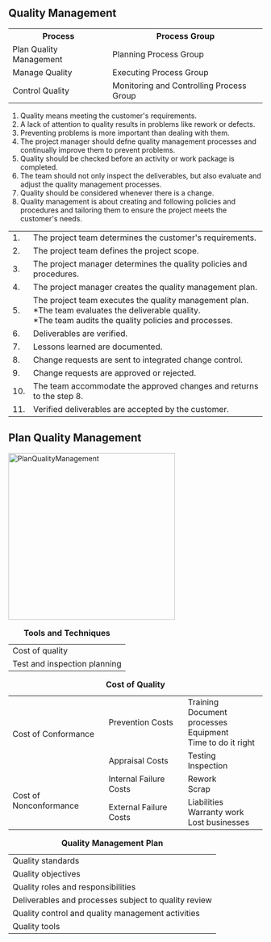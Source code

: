 <h2>Quality Management</h2>

<table>
<tr><th>Process</th><th>Process Group</th></tr>
<tr><td>Plan Quality Management</td><td>Planning Process Group</td></tr>
<tr><td>Manage Quality</td><td>Executing Process Group</td></tr>
<tr><td>Control Quality</td><td>Monitoring and Controlling Process Group</td></tr>
</table>

1. Quality means meeting the customer's requirements.<br>
2. A lack of attention to quality results in problems like rework or defects.<br>
3. Preventing problems is more important than dealing with them.<br>
4. The project manager should defne quality management processes and continually improve them to prevent problems.<br>
5. Quality should be checked before an activity or work package is completed.<br>
5. The team should not only inspect the deliverables, but also evaluate and adjust the quality management processes.<br>
6. Quality should be considered whenever there is a change.<br>
7. Quality management is about creating and following policies and procedures and tailoring them to ensure the project meets the customer's needs.<br>

<table>
  <tr><td>1. </td><td>The project team determines the customer's requirements.</td></tr>
  <tr><td>2. </td><td>The project team defines the project scope.</td></tr>
  <tr><td>3. </td><td>The project manager determines the quality policies and procedures.</td></tr>
  <tr><td>4. </td><td>The project manager creates the quality management plan.</td></tr>
  <tr><td>5. </td><td>The project team executes the quality management plan.<br>
    *The team evaluates the deliverable quality.<br>
    *The team audits the quality policies and processes.</td></tr>
  <tr><td>6. </td><td>Deliverables are verified.</td></tr>
  <tr><td>7. </td><td>Lessons learned are documented.</td></tr>
  <tr><td>8. </td><td>Change requests are sent to integrated change control.</td></tr>
  <tr><td>9. </td><td>Change requests are approved or rejected.</td></tr>
  <tr><td>10. </td><td>The team accommodate the approved changes and returns to the step 8.</td></tr>
  <tr><td>11. </td><td>Verified deliverables are accepted by the customer.</td></tr>
  </table>

<h2>Plan Quality Management</h2>
<img width="330" alt="PlanQualityManagement" src="https://user-images.githubusercontent.com/3501210/103592429-5eaa9d00-4f36-11eb-9e9c-dd729dceaa43.PNG">

<table>
  <caption><b>Tools and Techniques</b></caption>
  <tr><td>Cost of quality</td></tr>
  <tr><td>Test and inspection planning</td></tr>
</table>

<table>
  <caption><b>Cost of Quality</b></caption>
  <tr><td rowspan="2">Cost of Conformance</td><td>Prevention Costs</td><td>Training<br>Document processes<br>Equipment<br>Time to do it right</td></tr>
  <tr><td>Appraisal Costs</td><td>Testing<br>Inspection</td></tr>
  <tr><td rowspan="2">Cost of Nonconformance</td><td>Internal Failure Costs</td><td>Rework<br>Scrap</td></tr>
  <tr><td>External Failure Costs</td><td>Liabilities<br>Warranty work<br>Lost businesses</td></tr>
</table>
  
<table>
  <caption><b>Quality Management Plan</b></caption>
  <tr><td>Quality standards</td></tr>
  <tr><td>Quality objectives</td></tr>
  <tr><td>Quality roles and responsibilities</td></tr>
  <tr><td>Deliverables and processes subject to quality review</td></tr>
  <tr><td>Quality control and quality management activities</td></tr>
  <tr><td>Quality tools</td></tr>
</table>
